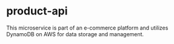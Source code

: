 # product-api
This microservice is part of an e-commerce platform and utilizes DynamoDB on AWS for data storage and management.
